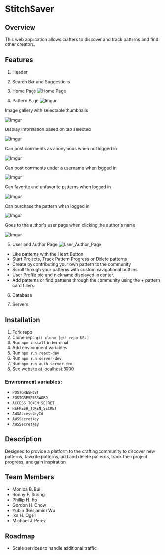 # StitchSaver 

## Overview

This web application allows crafters to discover and track patterns and find other creators.


## Features

  1. Header



  2. Search Bar and Suggestions



  3. Home Page
  ![Home Page](https://i.imgur.com/3w0nPgT.png)


  4. Pattern Page
  ![Imgur](https://i.imgur.com/2MhY5J6.png)

  Image gallery with selectable thumbnails

  ![Imgur](https://i.imgur.com/CNjunbV.gif)

  Display information based on tab selected

  ![Imgur](https://i.imgur.com/hq9YDyu.gif)

  Can post comments as anonymous when not logged in

  ![Imgur](https://i.imgur.com/7SjnTIG.gif)

  Can post comments under a username when logged in

  ![Imgur](https://i.imgur.com/o3u5nd7.gif)

  Can favorite and unfavorite patterns when logged in

  ![Imgur](https://i.imgur.com/F8h3PcS.gif)

  Can purchase the pattern when logged in

  ![Imgur](https://i.imgur.com/d0LgyRP.gif)

  Goes to the author's user page when clicking the author's name

  ![Imgur](https://i.imgur.com/ZqSIyrv.gif)



  5. User and Author Page
  ![User_Author_Page](https://user-images.githubusercontent.com/73146132/115321886-a944d380-a139-11eb-9a47-183aa4bc5abd.gif)
  
  - Like patterns with the Heart Button
  - Start Projects, Track Pattern Progress or Delete patterns
  - Create by contributing your own pattern to the community
  - Scroll through your patterns with custom navigational buttons
  - User Profile pic and nickname displayed in center.
  - Add patterns or find patterns through the community using the + pattern card fillers.


  6. Database



  7. Servers


## Installation

  1. Fork repo
  2. Clone repo ```git clone [git repo URL]```
  3. Run ```npm install``` in terminal
  4. Add environment variables
  5. Run ```npm run react-dev```
  6. Run ```npm run server-dev```
  7. Run ```npm run auth-server-dev```
  8. See website at localhost:3000


### Environment variables: 

  - ```POSTGRESHOST```
  - ```POSTGRESPASSWORD```
  - ```ACCESS_TOKEN_SECRET```
  - ```REFRESH_TOKEN_SECRET```
  - ```AWSAccessKeyId```
  - ```AWSSecretKey```
  - ```AWSSecretKey```


## Description

Designed to provide a platform to the crafting community to discover new patterns, favorite patterns, add and delete patterns, track their project progress, and gain inspiration. 


## Team Members

  - Monica B. Bui
  - Ronny F. Duong
  - Phillip H. Ho
  - Gordon H. Chow
  - Yubin (Benjamin) Wu
  - Ika H. Ogeil
  - Michael J. Perez
 

## Roadmap

- Scale services to handle additional traffic
